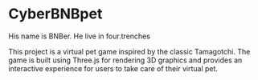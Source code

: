 # CyberBNBpet
His name is BNBer. He live in four.trenches

This project is a virtual pet game inspired by the classic Tamagotchi. The game is built using Three.js for rendering 3D graphics and provides an interactive experience for users to take care of their virtual pet.

